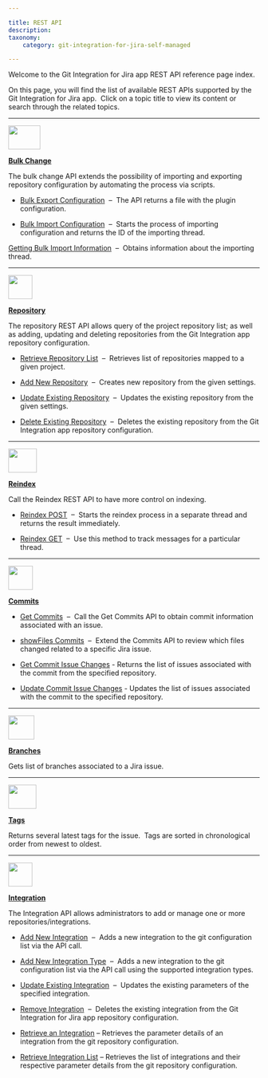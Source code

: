 ```yaml
---

title: REST API
description:
taxonomy:
    category: git-integration-for-jira-self-managed

---
```

Welcome to the Git Integration for Jira app REST API reference page index.

On this page, you will find the list of available REST APIs supported by the Git Integration for Jira app.  Click on a topic title to view its content or search through the related topics.

* * *

<img src='https://bigbrassband.atlassian.net/wiki/download/thumbnails/380764385/bbb-bulkchg-icon.png' width=64 height=48 />

[**Bulk Change**](/git-integration-for-jira-data-center/bulk-change-gij-self-managed/)

The bulk change API extends the possibility of importing and exporting repository configuration by automating the process via scripts.

*   [Bulk Export Configuration](/git-integration-for-jira-data-center/bulk-export-gij-self-managed/)  –  The API returns a file with the plugin configuration.

*   [Bulk Import Configuration](/git-integration-for-jira-data-center/bulk-import-gij-self-managed/)  –  Starts the process of importing configuration and returns the ID of the importing thread.

[Getting Bulk Import Information](/git-integration-for-jira-data-center/get-bulk-import-information-gij-self-managed/)  –  Obtains information about the importing thread.

* * *

<img src='https://bigbrassband.atlassian.net/wiki/download/attachments/380764385/bbb-repoapi-icon.png' width=48 height=48 />

[**Repository**](/git-integration-for-jira-data-center/repository-api-gij-self-managed/)

The repository REST API allows query of the project repository list; as well as adding, updating and deleting repositories from the Git Integration app repository configuration.

*   [Retrieve Repository List](/git-integration-for-jira-data-center/retrieve-repository-list-gij-self-managed/)  –  Retrieves list of repositories mapped to a given project.

*   [Add New Repository](/git-integration-for-jira-data-center/add-new-repository-gij-self-managed/)  –  Creates new repository from the given settings.

*   [Update Existing Repository](/git-integration-for-jira-data-center/update-existing-repository-gij-self-managed/)  –  Updates the existing repository from the given settings.

*   [Delete Existing Repository](/git-integration-for-jira-data-center/delete-existing-repository-gij-self-managed/)  –  Deletes the existing repository from the Git Integration app repository configuration.

* * *

<img src='https://bigbrassband.atlassian.net/wiki/download/attachments/380764385/bbb-reindexapi-icon.png' width=57 height=48 />

[**Reindex**](/git-integration-for-jira-data-center/reindex-api-gij-self-managed/)

Call the Reindex REST API to have more control on indexing.

*   [Reindex POST](/git-integration-for-jira-data-center/reindex-post-api-gij-self-managed/)  –  Starts the reindex process in a separate thread and returns the result immediately.

*   [Reindex GET](/git-integration-for-jira-data-center/reindex-get-api-gij-self-managed/)  –  Use this method to track messages for a particular thread.

* * *

<img src='https://bigbrassband.atlassian.net/wiki/download/attachments/380764385/bbb-commitsapi-icon.png' width=49 height=48 />

[**Commits**](/git-integration-for-jira-data-center/commits-api-gij-self-managed/)

*   [Get Commits](/git-integration-for-jira-data-center/get-commits-gij-self-managed/)  –  Call the Get Commits API to obtain commit information associated with an issue.

*   [showFiles Commits](/git-integration-for-jira-data-center/showfiles-gij-self-managed/)  –  Extend the Commits API to review which files changed related to a specific Jira issue.

*   [Get Commit Issue Changes](/git-integration-for-jira-data-center/get-commit-issue-changes-gij-self-managed/) - Returns the list of issues associated with the commit from the specified repository.

*   [Update Commit Issue Changes](/git-integration-for-jira-data-center/update-commit-issue-changes-gij-self-managed/) - Updates the list of issues associated with the commit to the specified repository.

* * *

<img src='https://bigbrassband.atlassian.net/wiki/download/attachments/380764385/bbb-branchesapi-icon.png' width=52 height=48 />

[**Branches**](/git-integration-for-jira-data-center/branches-api-gij-self-managed/)

Gets list of branches associated to a Jira issue.

* * *

<img src='https://bigbrassband.atlassian.net/wiki/download/attachments/380764385/bbb-tagsapi-icon.png' width=56 height=48 />

[**Tags**](/git-integration-for-jira-data-center/tags-api-gij-self-managed/)

Returns several latest tags for the issue.  Tags are sorted in chronological order from newest to oldest.

* * *

<img src='https://bigbrassband.atlassian.net/wiki/download/attachments/380764385/bbb-repoapi-icon.png' width=48 height=48 />

[**Integration**](/git-integration-for-jira-data-center/integration-api-gij-self-managed/)

The Integration API allows administrators to add or manage one or more repositories/integrations.

*   [Add New Integration](/git-integration-for-jira-data-center/add-new-integration-gij-self-managed/)  –  Adds a new integration to the git configuration list via the API call.

*   [Add New Integration Type](/git-integration-for-jira-data-center/add-new-integration-type-api-examples-gij-self-managed/)  –  Adds a new integration to the git configuration list via the API call using the supported integration types.

*   [Update Existing Integration](/git-integration-for-jira-data-center/update-existing-integration-gij-self-managed/)  –  Updates the existing parameters of the specified integration.

*   [Remove Integration](/git-integration-for-jira-data-center/remove-integration-gij-self-managed/)  –  Deletes the existing integration from the Git Integration for Jira app repository configuration.

*   [Retrieve an Integration](/git-integration-for-jira-data-center/retrieve-an-integration-gij-self-managed/) – Retrieves the parameter details of an integration from the git repository configuration.

*   [Retrieve Integration List](/git-integration-for-jira-data-center/retrieve-integration-list-gij-self-managed/) – Retrieves the list of integrations and their respective parameter details from the git repository configuration.

